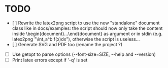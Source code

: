 # TODO

- [ ] Rewrite the latex2png script to use the new "standalone" document class like in docs/examples: the script should now only take the content inside \begin{document}...\end{document} as argument or in stdin (e.g. latex2png "\int_a^b f(x)dx"), otherwise the script is useless...
- [ ] Generate SVG and PDF too (rename the project ?)
- [ ] Use getopt to parse options (--font-size=SIZE, --help and --version)
- [ ] Print latex errors except if '-q' is set
